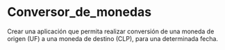 # Conversor_de_monedas
Crear una aplicación que permita realizar conversión de una moneda de origen (UF) a una moneda de destino (CLP), para una determinada fecha.
